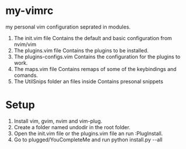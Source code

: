 # my-vimrc
my personal vim configuration seprated in modules.
1. The init.vim file
Contains the default and basic configuration from nvim/vim
2. The plugins.vim file
Contains the plugins to be installed.
3. The plugins-configs.vim
Contains the configuration for the plugins to work.
4. The maps.vim file
Contains remaps of some of the keybindings and comands.
5. The UtilSnips folder an files inside
Contains presonal snippets

# Setup
1. Install vim, gvim, nvim and vim-plug.
2. Create a folder named undodir in the root folder.
3. Open the init.vim file or the plugins.vim file an run :PlugInstall.
4. Go to plugged/YouCompleteMe and run python install.py --all
